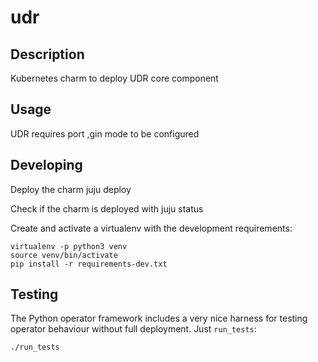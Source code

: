 # udr

## Description

Kubernetes charm to deploy UDR core component

## Usage

UDR requires port ,gin mode  to be configured


## Developing
Deploy the charm
juju deploy

Check if the charm is deployed with juju status

Create and activate a virtualenv with the development requirements:

    virtualenv -p python3 venv
    source venv/bin/activate
    pip install -r requirements-dev.txt

## Testing

The Python operator framework includes a very nice harness for testing
operator behaviour without full deployment. Just `run_tests`:

    ./run_tests
